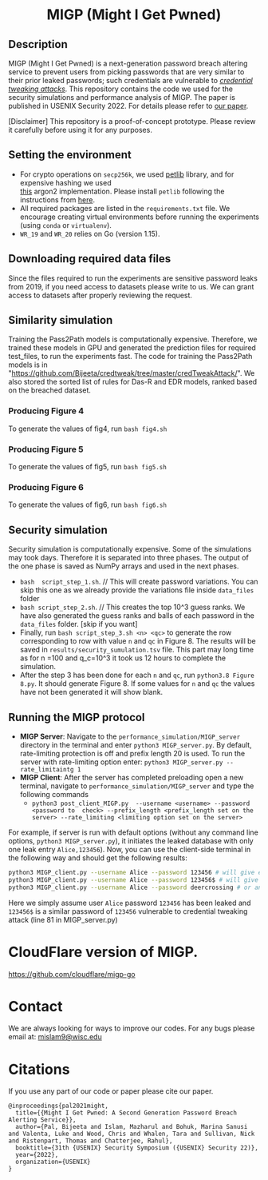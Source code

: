 <h1 align="center">MIGP (Might I Get Pwned)</h1>

## Description
MIGP (Might I Get Pwned) is a next-generation password breach altering service to prevent users from picking passwords that are very similar to their prior leaked passwords; such credentials are vulnerable to [*credential tweaking attacks*](https://pages.cs.wisc.edu/~chatterjee/papers/ppsm.pdf). This repository contains the code we used for the security simulations and performance analysis of MIGP. The paper is published in USENIX Security 2022. For details please refer to [our paper](https://arxiv.org/pdf/2109.14490.pdf).

[Disclaimer] This repository is a proof-of-concept prototype. Please review it carefully before using it for any purposes.


## Setting the environment
- For crypto  operations on `secp256k`,  we used [petlib](https://github.com/gdanezis/petlib) library, and for expensive hashing we used  
[this](https://argon2-cffi.readthedocs.io/en/stable/api.html) argon2 implementation. Please install `petlib` following the instructions from [here](https://github.com/gdanezis/petlib).
- All required packages are listed in the `requirements.txt` file. We encourage creating virtual environments before running the experiments (using `conda` or `virtualenv`). 
- `WR_19` and `WR_20` relies on Go (version 1.15).
## Downloading required data files
Since the files required to run the experiments are sensitive password leaks from 2019, if you need access to datasets please write to us. We can grant access to datasets after properly reviewing the request.
## Similarity simulation
Training the Pass2Path models is computationally expensive. Therefore, we trained these models in GPU and generated the prediction files for required test_files, to run the experiments fast. The code for training the Pass2Path models is in "https://github.com/Bijeeta/credtweak/tree/master/credTweakAttack/".
We also stored the sorted list of rules for Das-R and EDR models, ranked based on the breached dataset.

### Producing Figure 4
To generate the values of fig4, run `bash fig4.sh`

### Producing Figure 5
To generate the values of fig5, run `bash fig5.sh`

### Producing Figure 6
To generate the values of fig6, run `bash fig6.sh`

## Security simulation
Security simulation is computationally expensive. Some of the simulations may took days. Therefore it is separated into three phases. The output of the one phase is saved as NumPy arrays and used in the next phases. 
- `bash  script_step_1.sh`. // This will create password variations. You can skip this one as we already provide the variations file inside `data_files` folder
- `bash script_step_2.sh`. // This creates the top 10^3 guess ranks. We have also generated the guess ranks and balls of each password in the `data_files` folder. [skip if you want] 
- Finally, run `bash script_step_3.sh <n> <qc>` to generate the row corresponding to row  with value `n` and `qc` in Figure 8. The results will be saved in `results/security_sumulation.tsv` file. This part may long time as for n =100 and q_c=10^3 it took us 12 hours to complete the simulation. 
- After the step 3 has been done for each `n` and `qc`, run `python3.8 Figure 8.py`. It should generate Figure 8. If some values for `n` and `qc` the values have not been generated it will show blank. 



## Running the MIGP protocol 
- **MIGP Server**: Navigate to the `performance_simulation/MIGP_server` directory in the terminal and enter `python3 MIGP_server.py`. By default, rate-limiting protection is off and prefix length 20 is used. To run the server with rate-limiting option enter: `python3 MIGP_server.py --rate_limitaintg 1`
- **MIGP Client**: After the server has completed preloading open a new terminal, navigate to `performance_simulation/MIGP_server` and type the following commands
    - `python3 post_client_MIGP.py  --username <username> --password <password to  check> --prefix_length <prefix_length set on the server> --rate_limiting <limiting option set on the server>`

For example, if server is run with default options (without any command line options, `python3 MIGP_server.py`), it initiates the leaked database with only one leak entry `Alice,123456`). Now, you can use the client-side terminal in the following way and should get the following results:

```sh
python3 MIGP_client.py --username Alice --password 123456 # will give exact password matching
python3 MIGP_client.py --username Alice --password 123456$ # will give similar password matching
python3 MIGP_client.py --username Alice --password deercrossing # or any other password, will give not present in the leak
```
Here we simply assume user `Alice` password `123456` has been leaked and `123456$` is a similar password of `123456` vulnerable to credential tweaking attack (line 81 in MIGP_server.py)

# CloudFlare version of MIGP.
https://github.com/cloudflare/migp-go
# Contact
We are always looking for ways to improve our codes. For any bugs please email at: [mislam9@wisc.edu](mailto:mislam9@wisc.edu)
# Citations
If you use any part of our code or paper please cite our paper. 
```
@inproceedings{pal2021might,
  title={{Might I Get Pwned: A Second Generation Password Breach Alerting Service}},
  author={Pal, Bijeeta and Islam, Mazharul and Bohuk, Marina Sanusi and Valenta, Luke and Wood, Chris and Whalen, Tara and Sullivan, Nick and Ristenpart, Thomas and Chatterjee, Rahul},
  booktitle={31th {USENIX} Security Symposium ({USENIX} Security 22)},
  year={2022},
  organization={USENIX}
}
